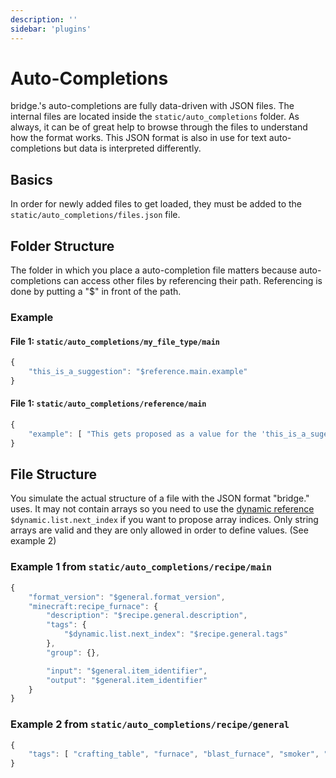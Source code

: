 ```yaml
---
description: ''
sidebar: 'plugins'
---
```


# Auto-Completions

bridge.'s auto-completions are fully data-driven with JSON files. The internal files are located inside the `static/auto_completions` folder. As always, it can be of great help to browse through the files to understand how the format works. This JSON format is also in use for text auto-completions but data is interpreted differently.

## Basics

In order for newly added files to get loaded, they must be added to the `static/auto_completions/files.json` file.

## Folder Structure

The folder in which you place a auto-completion file matters because auto-completions can access other files by referencing their path. Referencing is done by putting a "\$" in front of the path.

### Example

#### File 1: `static/auto_completions/my_file_type/main`

```javascript
{
    "this_is_a_suggestion": "$reference.main.example"
}
```

#### File 1: `static/auto_completions/reference/main`

```javascript
{
    "example": [ "This gets proposed as a value for the 'this_is_a_sugestion' node" ]
}
```

## File Structure

You simulate the actual structure of a file with the JSON format "bridge." uses. It may not contain arrays so you need to use the [dynamic reference](/plugin-docs/auto-completions/dynamic-references.md) `$dynamic.list.next_index` if you want to propose array indices. Only string arrays are valid and they are only allowed in order to define values. (See example 2)

### Example 1 from `static/auto_completions/recipe/main`

```javascript
{
    "format_version": "$general.format_version",
    "minecraft:recipe_furnace": {
        "description": "$recipe.general.description",
        "tags": {
            "$dynamic.list.next_index": "$recipe.general.tags"
        },
        "group": {},

        "input": "$general.item_identifier",
        "output": "$general.item_identifier"
    }
}
```

### Example 2 from `static/auto_completions/recipe/general`

```javascript
{
    "tags": [ "crafting_table", "furnace", "blast_furnace", "smoker", "campfire", "stonecutter" ]
}
```
